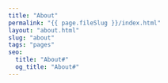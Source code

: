 ```yaml
---
title: "About"
permalink: "{{ page.fileSlug }}/index.html"
layout: "about.html"
slug: "about"
tags: "pages"
seo:
  title: "About#"
  og_title: "About#"
---
```



